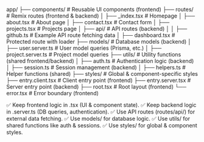 app/
├── components/         # Reusable UI components (frontend)
├── routes/            # Remix routes (frontend & backend)
│   ├── _index.tsx     # Homepage
│   ├── about.tsx      # About page
│   ├── contact.tsx    # Contact form
│   ├── projects.tsx   # Projects page
│   ├── api/           # API routes (backend)
│   │   ├── github.ts  # Example API route fetching data
│   ├── dashboard.tsx  # Protected route with loader
├── models/            # Database models (backend)
│   ├── user.server.ts # User model queries (Prisma, etc.)
│   ├── project.server.ts # Project model queries
├── utils/             # Utility functions (shared frontend/backend)
│   ├── auth.ts        # Authentication logic (backend)
│   ├── session.ts     # Session management (backend)
│   ├── helpers.ts     # Helper functions (shared)
├── styles/            # Global & component-specific styles
├── entry.client.tsx   # Client entry point (frontend)
├── entry.server.tsx   # Server entry point (backend)
├── root.tsx           # Root layout (frontend)
└── error.tsx          # Error boundary (frontend)


✅ Keep frontend logic in .tsx (UI & component state).
✅ Keep backend logic in .server.ts (DB queries, authentication).
✅ Use API routes (routes/api/) for external data fetching.
✅ Use models/ for database logic.
✅ Use utils/ for shared functions like auth & sessions.
✅ Use styles/ for global & component styles.

